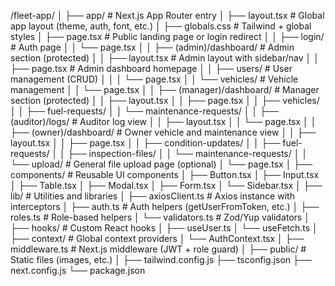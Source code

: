 /fleet-app/
│
├── app/                        # Next.js App Router entry
│   ├── layout.tsx             # Global app layout (theme, auth, font, etc.)
│   ├── globals.css            # Tailwind + global styles
│   ├── page.tsx               # Public landing page or login redirect
│
│   ├── login/                 # Auth page
│   │   └── page.tsx
│
│   ├── (admin)/dashboard/     # Admin section (protected)
│   │   ├── layout.tsx         # Admin layout with sidebar/nav
│   │   ├── page.tsx           # Admin dashboard homepage
│   │   ├── users/             # User management (CRUD)
│   │   │   └── page.tsx
│   │   └── vehicles/          # Vehicle management
│   │       └── page.tsx
│
│   ├── (manager)/dashboard/   # Manager section (protected)
│   │   ├── layout.tsx
│   │   ├── page.tsx
│   │   ├── vehicles/
│   │   ├── fuel-requests/
│   │   └── maintenance-requests/
│
│   ├── (auditor)/logs/        # Auditor log view
│   │   ├── layout.tsx
│   │   └── page.tsx
│
│   ├── (owner)/dashboard/     # Owner vehicle and maintenance view
│   │   ├── layout.tsx
│   │   ├── page.tsx
│   │   ├── condition-updates/
│   │   ├── fuel-requests/
│   │   ├── inspection-files/
│   │   └── maintenance-requests/
│
│   └── upload/                # General file upload page (optional)
│       └── page.tsx
│
├── components/                # Reusable UI components
│   ├── Button.tsx
│   ├── Input.tsx
│   ├── Table.tsx
│   ├── Modal.tsx
│   ├── Form.tsx
│   └── Sidebar.tsx
│
├── lib/                       # Utilities and libraries
│   ├── axiosClient.ts         # Axios instance with interceptors
│   ├── auth.ts                # Auth helpers (getUserFromToken, etc.)
│   ├── roles.ts               # Role-based helpers
│   └── validators.ts          # Zod/Yup validators
│
├── hooks/                     # Custom React hooks
│   ├── useUser.ts
│   └── useFetch.ts
│
├── context/                   # Global context providers
│   └── AuthContext.tsx
│
├── middleware.ts              # Next.js middleware (JWT + role guard)
│
├── public/                    # Static files (images, etc.)
│
├── tailwind.config.js
├── tsconfig.json
├── next.config.js
└── package.json
